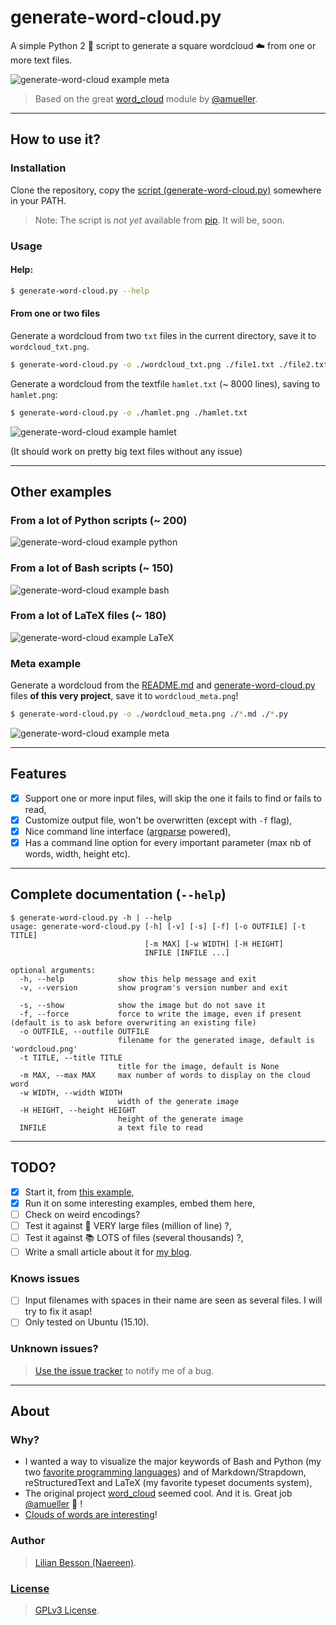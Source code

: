 # generate-word-cloud.py
A simple Python 2 :snake: script to generate a square wordcloud :cloud: from one or more text files.

![generate-word-cloud example meta](./wordcloud_meta.png)

> Based on the great [word_cloud](https://github.com/amueller/word_cloud/) module by [@amueller](https://github.com/amueller/).

----

## How to use it?
### Installation
Clone the repository, copy the [script (generate-word-cloud.py)](./generate-word-cloud.py) somewhere in your PATH.

> Note: The script is *not yet* available from [pip](http://www.pip-installer.org/). It will be, soon.

### Usage
#### Help:
```bash
$ generate-word-cloud.py --help
```
#### From one or two files
Generate a wordcloud from two `txt` files in the current directory, save it to `wordcloud_txt.png`.

```bash
$ generate-word-cloud.py -o ./wordcloud_txt.png ./file1.txt ./file2.txt
```

Generate a wordcloud from the textfile `hamlet.txt` (~ 8000 lines), saving to `hamlet.png`:

```bash
$ generate-word-cloud.py -o ./hamlet.png ./hamlet.txt
```
![generate-word-cloud example hamlet](./wordcloud_hamlet.png)

(It should work on pretty big text files without any issue)

----

## Other examples
### From a lot of Python scripts (~ 200)
![generate-word-cloud example python](./wordcloud_python.png)

### From a lot of Bash scripts (~ 150)
![generate-word-cloud example bash](./wordcloud_bash.png)

### From a lot of LaTeX files (~ 180)
![generate-word-cloud example LaTeX](./wordcloud_latex.png)

### Meta example
Generate a wordcloud from the [README.md](./README.md) and [generate-word-cloud.py](./generate-word-cloud.py) files **of this very project**, save it to `wordcloud_meta.png`!

```bash
$ generate-word-cloud.py -o ./wordcloud_meta.png ./*.md ./*.py
```
![generate-word-cloud example meta](./wordcloud_meta.png)

----

## Features
- [x] Support one or more input files, will skip the one it fails to find or fails to read,
- [x] Customize output file, won't be overwritten (except with `-f` flag),
- [x] Nice command line interface ([argparse](https://docs.python.org/2.7/library/argparse.html) powered),
- [x] Has a command line option for every important parameter (max nb of words, width, height etc).

----

## Complete documentation (`--help`)
```
$ generate-word-cloud.py -h | --help
usage: generate-word-cloud.py [-h] [-v] [-s] [-f] [-o OUTFILE] [-t TITLE]
                              [-m MAX] [-w WIDTH] [-H HEIGHT]
                              INFILE [INFILE ...]

optional arguments:
  -h, --help            show this help message and exit
  -v, --version         show program's version number and exit

  -s, --show            show the image but do not save it
  -f, --force           force to write the image, even if present (default is to ask before overwriting an existing file)
  -o OUTFILE, --outfile OUTFILE
                        filename for the generated image, default is 'wordcloud.png'
  -t TITLE, --title TITLE
                        title for the image, default is None
  -m MAX, --max MAX     max number of words to display on the cloud word
  -w WIDTH, --width WIDTH
                        width of the generate image
  -H HEIGHT, --height HEIGHT
                        height of the generate image
  INFILE                a text file to read
```

----

## TODO?
- [x] Start it, from [this example](https://github.com/amueller/word_cloud/blob/master/examples/simple.py),
- [x] Run it on some interesting examples, embed them here,
- [ ] Check on weird encodings?
- [ ] Test it against :closed_book: VERY large files (million of line) ?,
- [ ] Test it against :books: LOTS of files (several thousands) ?,
- [ ] Write a small article about it for [my blog](http://perso.crans.org/besson/).

### Knows issues
- [ ] Input filenames with spaces in their name are seen as several files. I will try to fix it asap!
- [ ] Only tested on Ubuntu (15.10).

### Unknown issues?
> [Use the issue tracker](https://github.com/Naereen/generate-word-cloud.py/issues/new) to notify me of a bug.

----

## About
### Why?
- I wanted a way to visualize the major keywords of Bash and Python (my two [favorite programming languages](https://wakatime.com/@lbesson)) and of Markdown/Strapdown, reStructuredText and LaTeX (my favorite typeset documents system),
- The original project [word_cloud](https://github.com/amueller/word_cloud/) seemed cool. And it is. Great job [@amueller](https://github.com/amueller/) :clap: !
- [Clouds of words are interesting](https://www.academia.edu/20224642/)!

### Author
> [Lilian Besson (Naereen)](https://github.com/Naereen/).

### [License](./LICENSE)
> [GPLv3 License](http://www.gnu.org/licenses/gpl.html).
